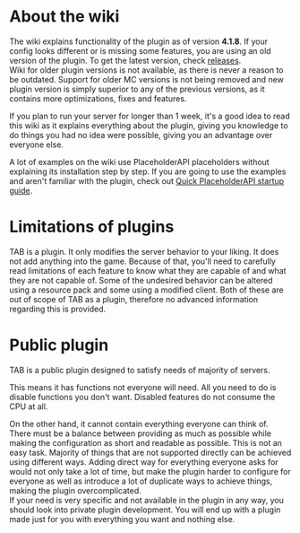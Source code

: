# About the wiki
The wiki explains functionality of the plugin as of version **4.1.8**. If your config looks different or is missing some features, you are using an old version of the plugin. To get the latest version, check [releases](https://github.com/NEZNAMY/TAB/releases/).  
Wiki for older plugin versions is not available, as there is never a reason to be outdated. Support for older MC versions is not being removed and new plugin version is simply superior to any of the previous versions, as it contains more optimizations, fixes and features.

If you plan to run your server for longer than 1 week, it's a good idea to read this wiki as it explains everything about the plugin, giving you knowledge to do things you had no idea were possible, giving you an advantage over everyone else.

A lot of examples on the wiki use PlaceholderAPI placeholders without explaining its installation step by step. If you are going to use the examples and aren't familiar with the plugin, check out [Quick PlaceholderAPI startup guide](https://github.com/NEZNAMY/TAB/wiki/Quick-PlaceholderAPI-startup-guide).

# Limitations of plugins
TAB is a plugin. It only modifies the server behavior to your liking. It does not add anything into the game. Because of that, you'll need to carefully read limitations of each feature to know what they are capable of and what they are not capable of. Some of the undesired behavior can be altered using a resource pack and some using a modified client. Both of these are out of scope of TAB as a plugin, therefore no advanced information regarding this is provided.

# Public plugin
TAB is a public plugin designed to satisfy needs of majority of servers.

This means it has functions not everyone will need. All you need to do is disable functions you don't want. Disabled features do not consume the CPU at all.

On the other hand, it cannot contain everything everyone can think of. There must be a balance between providing as much as possible while making the configuration as short and readable as possible. This is not an easy task. Majority of things that are not supported directly can be achieved using different ways. Adding direct way for everything everyone asks for would not only take a lot of time, but make the plugin harder to configure for everyone as well as introduce a lot of duplicate ways to achieve things, making the plugin overcomplicated.  
If your need is very specific and not available in the plugin in any way, you should look into private plugin development. You will end up with a plugin made just for you with everything you want and nothing else.  